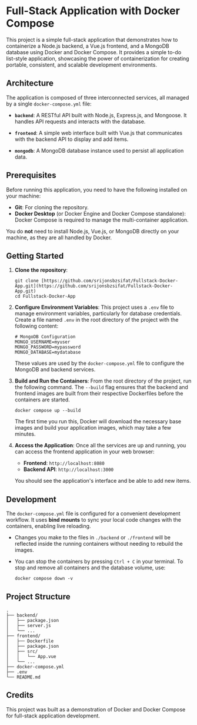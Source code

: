# Full-Stack Application with Docker Compose

This project is a simple full-stack application that demonstrates how to containerize a Node.js backend, a Vue.js frontend, and a MongoDB database using Docker and Docker Compose. It provides a simple to-do list-style application, showcasing the power of containerization for creating portable, consistent, and scalable development environments.

## Architecture

The application is composed of three interconnected services, all managed by a single `docker-compose.yml` file:

* **`backend`**: A RESTful API built with Node.js, Express.js, and Mongoose. It handles API requests and interacts with the database.

* **`frontend`**: A simple web interface built with Vue.js that communicates with the backend API to display and add items.

* **`mongodb`**: A MongoDB database instance used to persist all application data.

## Prerequisites

Before running this application, you need to have the following installed on your machine:

* **Git**: For cloning the repository.
* **Docker Desktop** (or Docker Engine and Docker Compose standalone): Docker Compose is required to manage the multi-container application.

You do **not** need to install Node.js, Vue.js, or MongoDB directly on your machine, as they are all handled by Docker.

## Getting Started

1.  **Clone the repository**:

    ```
    git clone [https://github.com/srijonsbzsifat/Fullstack-Docker-App.git](https://github.com/srijonsbzsifat/Fullstack-Docker-App.git)
    cd Fullstack-Docker-App
    ```

2.  **Configure Environment Variables**:
    This project uses a `.env` file to manage environment variables, particularly for database credentials. Create a file named `.env` in the root directory of the project with the following content:

    ```
    # MongoDB Configuration
    MONGO_USERNAME=myuser
    MONGO_PASSWORD=mypassword
    MONGO_DATABASE=mydatabase
    ```

    These values are used by the `docker-compose.yml` file to configure the MongoDB and backend services.

3.  **Build and Run the Containers**:
    From the root directory of the project, run the following command. The `--build` flag ensures that the backend and frontend images are built from their respective Dockerfiles before the containers are started.

    ```
    docker compose up --build
    ```

    The first time you run this, Docker will download the necessary base images and build your application images, which may take a few minutes.

4.  **Access the Application**:
    Once all the services are up and running, you can access the frontend application in your web browser:

    * **Frontend**: `http://localhost:8080`
    * **Backend API**: `http://localhost:3000`

    You should see the application's interface and be able to add new items.

## Development

The `docker-compose.yml` file is configured for a convenient development workflow. It uses **bind mounts** to sync your local code changes with the containers, enabling live reloading.

* Changes you make to the files in `./backend` or `./frontend` will be reflected inside the running containers without needing to rebuild the images.
* You can stop the containers by pressing `Ctrl + C` in your terminal. To stop and remove all containers and the database volume, use:

    ```
    docker compose down -v
    ```

## Project Structure
```
.
├── backend/
│   ├── package.json
│   ├── server.js
│   └── ...
├── frontend/
│   ├── Dockerfile
│   ├── package.json
│   ├── src/
│   │   └── App.vue
│   └── ...
├── docker-compose.yml
├── .env
└── README.md
```

## Credits

This project was built as a demonstration of Docker and Docker Compose for full-stack application development.
